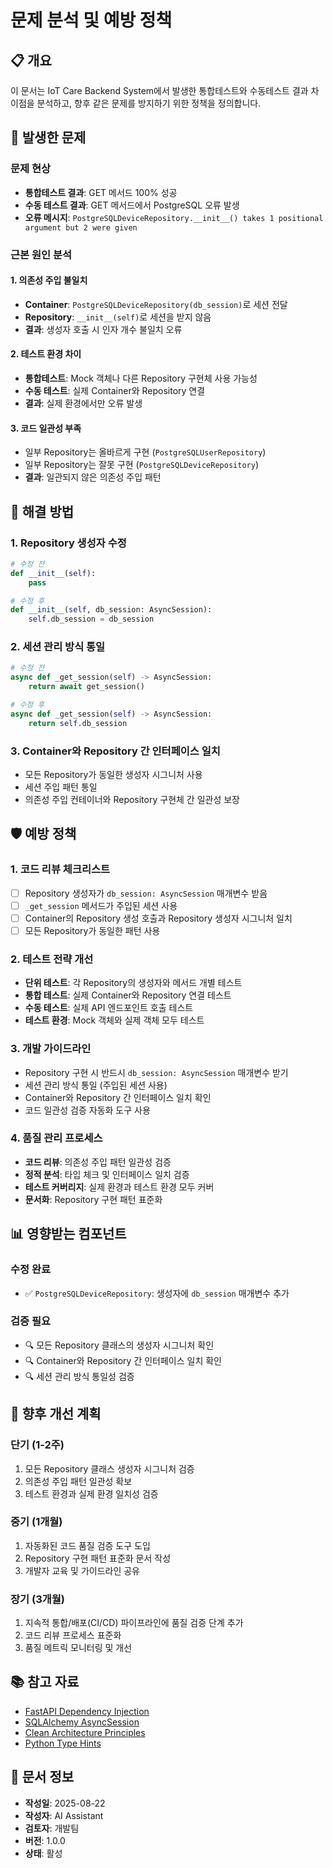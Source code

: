 # 문제 분석 및 예방 정책

## 📋 **개요**
이 문서는 IoT Care Backend System에서 발생한 통합테스트와 수동테스트 결과 차이점을 분석하고, 향후 같은 문제를 방지하기 위한 정책을 정의합니다.

## 🚨 **발생한 문제**

### **문제 현상**
- **통합테스트 결과**: GET 메서드 100% 성공
- **수동 테스트 결과**: GET 메서드에서 PostgreSQL 오류 발생
- **오류 메시지**: `PostgreSQLDeviceRepository.__init__() takes 1 positional argument but 2 were given`

### **근본 원인 분석**

#### **1. 의존성 주입 불일치**
- **Container**: `PostgreSQLDeviceRepository(db_session)`로 세션 전달
- **Repository**: `__init__(self)`로 세션을 받지 않음
- **결과**: 생성자 호출 시 인자 개수 불일치 오류

#### **2. 테스트 환경 차이**
- **통합테스트**: Mock 객체나 다른 Repository 구현체 사용 가능성
- **수동 테스트**: 실제 Container와 Repository 연결
- **결과**: 실제 환경에서만 오류 발생

#### **3. 코드 일관성 부족**
- 일부 Repository는 올바르게 구현 (`PostgreSQLUserRepository`)
- 일부 Repository는 잘못 구현 (`PostgreSQLDeviceRepository`)
- **결과**: 일관되지 않은 의존성 주입 패턴

## 🔧 **해결 방법**

### **1. Repository 생성자 수정**
```python
# 수정 전
def __init__(self):
    pass

# 수정 후
def __init__(self, db_session: AsyncSession):
    self.db_session = db_session
```

### **2. 세션 관리 방식 통일**
```python
# 수정 전
async def _get_session(self) -> AsyncSession:
    return await get_session()

# 수정 후
async def _get_session(self) -> AsyncSession:
    return self.db_session
```

### **3. Container와 Repository 간 인터페이스 일치**
- 모든 Repository가 동일한 생성자 시그니처 사용
- 세션 주입 패턴 통일
- 의존성 주입 컨테이너와 Repository 구현체 간 일관성 보장

## 🛡️ **예방 정책**

### **1. 코드 리뷰 체크리스트**
- [ ] Repository 생성자가 `db_session: AsyncSession` 매개변수 받음
- [ ] `_get_session` 메서드가 주입된 세션 사용
- [ ] Container의 Repository 생성 호출과 Repository 생성자 시그니처 일치
- [ ] 모든 Repository가 동일한 패턴 사용

### **2. 테스트 전략 개선**
- **단위 테스트**: 각 Repository의 생성자와 메서드 개별 테스트
- **통합 테스트**: 실제 Container와 Repository 연결 테스트
- **수동 테스트**: 실제 API 엔드포인트 호출 테스트
- **테스트 환경**: Mock 객체와 실제 객체 모두 테스트

### **3. 개발 가이드라인**
- Repository 구현 시 반드시 `db_session: AsyncSession` 매개변수 받기
- 세션 관리 방식 통일 (주입된 세션 사용)
- Container와 Repository 간 인터페이스 일치 확인
- 코드 일관성 검증 자동화 도구 사용

### **4. 품질 관리 프로세스**
- **코드 리뷰**: 의존성 주입 패턴 일관성 검증
- **정적 분석**: 타입 체크 및 인터페이스 일치 검증
- **테스트 커버리지**: 실제 환경과 테스트 환경 모두 커버
- **문서화**: Repository 구현 패턴 표준화

## 📊 **영향받는 컴포넌트**

### **수정 완료**
- ✅ `PostgreSQLDeviceRepository`: 생성자에 `db_session` 매개변수 추가

### **검증 필요**
- 🔍 모든 Repository 클래스의 생성자 시그니처 확인
- 🔍 Container와 Repository 간 인터페이스 일치 확인
- 🔍 세션 관리 방식 통일성 검증

## 🎯 **향후 개선 계획**

### **단기 (1-2주)**
1. 모든 Repository 클래스 생성자 시그니처 검증
2. 의존성 주입 패턴 일관성 확보
3. 테스트 환경과 실제 환경 일치성 검증

### **중기 (1개월)**
1. 자동화된 코드 품질 검증 도구 도입
2. Repository 구현 패턴 표준화 문서 작성
3. 개발자 교육 및 가이드라인 공유

### **장기 (3개월)**
1. 지속적 통합/배포(CI/CD) 파이프라인에 품질 검증 단계 추가
2. 코드 리뷰 프로세스 표준화
3. 품질 메트릭 모니터링 및 개선

## 📚 **참고 자료**
- [FastAPI Dependency Injection](https://fastapi.tiangolo.com/tutorial/dependencies/)
- [SQLAlchemy AsyncSession](https://docs.sqlalchemy.org/en/14/orm/extensions/asyncio.html)
- [Clean Architecture Principles](https://blog.cleancoder.com/uncle-bob/2012/08/13/the-clean-architecture.html)
- [Python Type Hints](https://docs.python.org/3/library/typing.html)

## 📅 **문서 정보**
- **작성일**: 2025-08-22
- **작성자**: AI Assistant
- **검토자**: 개발팀
- **버전**: 1.0.0
- **상태**: 활성

